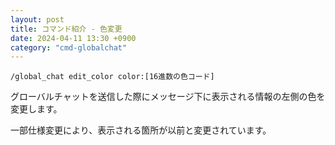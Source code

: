 ```yaml
---
layout: post
title: コマンド紹介 - 色変更
date: 2024-04-11 13:30 +0900
category: "cmd-globalchat"
---
```


`/global_chat edit_color color:[16進数の色コード]`

グローバルチャットを送信した際にメッセージ下に表示される情報の左側の色を変更します。

一部仕様変更により、表示される箇所が以前と変更されています。
